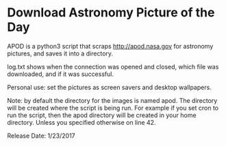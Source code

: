 # Download Astronomy Picture of the Day

APOD is a python3 script that scraps http://apod.nasa.gov for astronomy pictures,
and saves it into a directory.

log.txt shows when the connection was opened and closed, which file was downloaded, and if it was successful.

Personal use: set the pictures as screen savers and desktop wallpapers.

Note: by default the directory for the images is named apod. The directory will be created where the script is being run.
For example if you set cron to run the script, then the apod directory will be created in your home directory. Unless you specified otherwise on line 42.

Release Date: 1/23/2017
